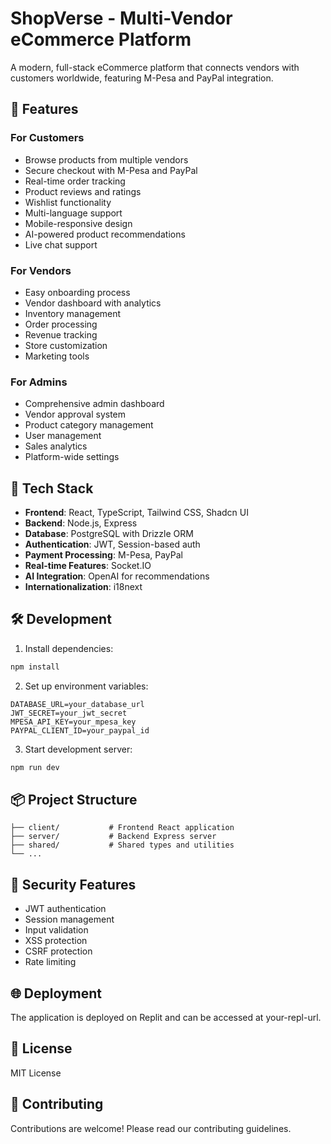 
# ShopVerse - Multi-Vendor eCommerce Platform

A modern, full-stack eCommerce platform that connects vendors with customers worldwide, featuring M-Pesa and PayPal integration.

## 🌟 Features

### For Customers
- Browse products from multiple vendors
- Secure checkout with M-Pesa and PayPal
- Real-time order tracking
- Product reviews and ratings
- Wishlist functionality
- Multi-language support
- Mobile-responsive design
- AI-powered product recommendations
- Live chat support

### For Vendors
- Easy onboarding process
- Vendor dashboard with analytics
- Inventory management
- Order processing
- Revenue tracking
- Store customization
- Marketing tools

### For Admins
- Comprehensive admin dashboard
- Vendor approval system
- Product category management
- User management
- Sales analytics
- Platform-wide settings

## 🚀 Tech Stack

- **Frontend**: React, TypeScript, Tailwind CSS, Shadcn UI
- **Backend**: Node.js, Express
- **Database**: PostgreSQL with Drizzle ORM
- **Authentication**: JWT, Session-based auth
- **Payment Processing**: M-Pesa, PayPal
- **Real-time Features**: Socket.IO
- **AI Integration**: OpenAI for recommendations
- **Internationalization**: i18next

## 🛠️ Development

1. Install dependencies:
```bash
npm install
```

2. Set up environment variables:
```env
DATABASE_URL=your_database_url
JWT_SECRET=your_jwt_secret
MPESA_API_KEY=your_mpesa_key
PAYPAL_CLIENT_ID=your_paypal_id
```

3. Start development server:
```bash
npm run dev
```

## 📦 Project Structure

```
├── client/           # Frontend React application
├── server/           # Backend Express server
├── shared/           # Shared types and utilities
└── ...
```

## 🔐 Security Features

- JWT authentication
- Session management
- Input validation
- XSS protection
- CSRF protection
- Rate limiting

## 🌐 Deployment

The application is deployed on Replit and can be accessed at your-repl-url.

## 📄 License

MIT License

## 🤝 Contributing

Contributions are welcome! Please read our contributing guidelines.
